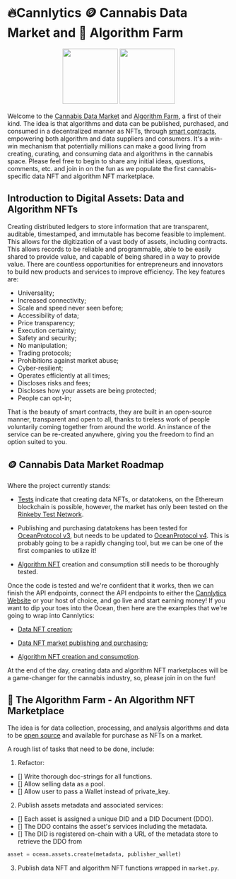 # 🔥Cannlytics 🪙 Cannabis Data Market and 🎑 Algorithm Farm

<div align="center" style="text-align:center; margin-top:1rem; margin-bottom: 1rem;">
  <img height="125px" alt="" src="https://firebasestorage.googleapis.com/v0/b/cannlytics.appspot.com/o/public%2Fimages%2Flogos%2Fcannlytics_data_market.png?alt=media&token=f632504b-d00f-4b81-9182-6d5c64956436">
  <img height="125px" alt="" src="https://firebasestorage.googleapis.com/v0/b/cannlytics.appspot.com/o/public%2Fimages%2Flogos%2Fcannlytics_algorithm_farm.png?alt=media&token=5a708351-a5e3-4437-b6bb-19bd6ec339f6">
</div>

Welcome to the [Cannabis Data Market](https://cannabisdatamarket.com) and [Algorithm Farm](algorithmfarm.com), a first of their kind. The idea is that algorithms and data can be published, purchased, and consumed in a decentralized manner as NFTs, through [smart contracts](https://en.wikipedia.org/wiki/Smart_contract), empowering both algorithm and data suppliers and consumers. It's a win-win mechanism that potentially millions can make a good living from creating, curating, and consuming data and algorithms in the cannabis space. Please feel free to begin to share any initial ideas, questions, comments, etc. and join in on the fun as we populate the first cannabis-specific data NFT and algorithm NFT marketplace.

## Introduction to Digital Assets: Data and Algorithm NFTs

Creating distributed ledgers to store information that are transparent, auditable, timestamped, and immutable has become feasible to implement. This allows for the digitization of a vast body of assets, including contracts. This allows records to be reliable and programmable, able to be easily shared to provide value, and capable of being shared in a way to provide value. There are countless opportunities for entrepreneurs and innovators to build new products and services to improve efficiency.
The key features are:

- Universality;
- Increased connectivity;
- Scale and speed never seen before;
- Accessibility of data;
- Price transparency;
- Execution certainty;
- Safety and security;
- No manipulation;
- Trading protocols;
- Prohibitions against market abuse;
- Cyber-resilient;
- Operates efficiently at all times;
- Discloses risks and fees;
- Discloses how your assets are being protected;
- People can opt-in;

That is the beauty of smart contracts, they are built in an open-source manner, transparent and open to all, thanks to tireless work of people voluntarily coming together from around the world. An instance of the service can be re-created anywhere, giving you the freedom to find an option suited to you.

## 🪙 Cannabis Data Market Roadmap

Where the project currently stands:

- [Tests](https://github.com/cannlytics/cannlytics/blob/main/cannlytics/data/market.py) indicate that creating data NFTs, or datatokens, on the Ethereum blockchain is possible, however, the market has only been tested on the [Rinkeby Test Network](https://www.rinkeby.io/#stats).

- Publishing and purchasing datatokens has been tested for [OceanProtocol v3](https://blog.oceanprotocol.com/ocean-protocol-v3-architecture-overview-9f2fab60f9a7), but needs to be updated to [OceanProtocol v4](https://blog.oceanprotocol.com/ocean-v4-overview-1ccd4a7ce150). This is probably going to be a rapidly changing tool, but we can be one of the first companies to utilize it!

- [Algorithm NFT](https://docs.oceanprotocol.com/tutorials/compute-to-data-algorithms/) creation and consumption still needs to be thoroughly tested.

Once the code is tested and we're confident that it works, then we can finish the API endpoints, connect the API endpoints to either the [Cannlytics Website](https://github.com/cannlytics/cannlytics/tree/main/website) or your host of choice, and go live and start earning money! If you want to dip your toes into the Ocean, then here are the examples that we're going to wrap into Cannlytics:

- [Data NFT creation](https://github.com/oceanprotocol/ocean.py/blob/v4main/READMEs/data-nfts-and-datatokens-flow.md);

- [Data NFT market publishing and purchasing](https://github.com/oceanprotocol/ocean.py/blob/v4main/READMEs/marketplace-flow.md);

- [Algorithm NFT creation and consumption](https://github.com/oceanprotocol/ocean.py/blob/v4main/READMEs/c2d-flow.md).

At the end of the day, creating data and algorithm NFT marketplaces will be a game-changer for the cannabis industry, so, please join in on the fun!

## 🎑 The Algorithm Farm - An Algorithm NFT Marketplace

The idea is for data collection, processing, and analysis algorithms and data to be <a href="https://github.com/cannlytics/cannlytics-ai">open source</a> and available for purchase as NFTs on a market.

A rough list of tasks that need to be done, include:

1. Refactor:
  - [] Write thorough doc-strings for all functions.
  - [] Allow selling data as a pool.
  - [] Allow user to pass a Wallet instead of private_key.

2. Publish assets metadata and associated services:
  - [] Each asset is assigned a unique DID and a DID Document (DDO).
  - [] The DDO contains the asset's services including the metadata.
  - [] The DID is registered on-chain with a URL of the metadata store to retrieve the DDO from

  ```python
  asset = ocean.assets.create(metadata, publisher_wallet)
  ```

3. Publish data NFT and algorithm NFT functions wrapped in `market.py`.
